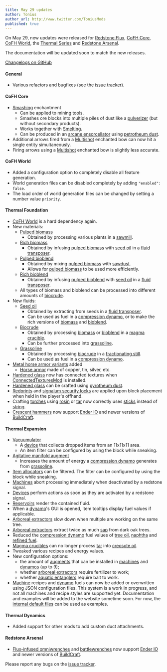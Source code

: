 ```yaml
---
title: May 29 updates
author: Tonius
author_url: http://www.twitter.com/ToniusMods
published: true
---
```


On May 29, new updates were released for [Redstone Flux](/docs/redstone-flux/),
[CoFH Core](/docs/cofh-core/), [CoFH World](/docs/cofh-world/), the [Thermal
Series](/docs/#thermal-series) and [Redstone Arsenal](/docs/redstone-arsenal/).

The documentation will be updated soon to match the new releases.

[Changelogs on GitHub](https://github.com/CoFH/Version)

#### General
* Various refactors and bugfixes (see the [issue
  tracker](https://github.com/CoFH/Feedback/issues?q=is%3Aissue+is%3Aclosed+label%3Afixed+sort%3Aupdated-desc)).

#### CoFH Core
* [Smashing](/docs/cofh-core/smashing/) enchantment
  * Can be applied to mining tools.
  * Smashes ore blocks into multiple piles of dust like a
    [pulverizer](/docs/thermal-expansion/pulverizer/) (but without secondary
    products).
  * Works together with [Smelting](/docs/cofh-core/smelting/).
  * Can be produced in an [arcane
    ensorcellator](/docs/thermal-expansion/arcane-ensorcellator/) using
    [petrotheum dust](/docs/thermal-foundation/petrotheum-dust/).
* Additional arrows fired from a [Multishot](/docs/cofh-core/multishot/)
  enchanted bow can now hit a single entity simultaneously.
* Firing arrows using a [Multishot](/docs/cofh-core/multishot/) enchanted bow is
  slightly less accurate.

#### CoFH World
* Added a configuration option to completely disable all feature generation.
* World generation files can be disabled completely by adding `"enabled":
  false`.
* The load order of world generation files can be changed by setting a number
  value `priority`.

#### Thermal Foundation
* [CoFH World](/docs/cofh-world/) is a hard dependency again.
* New materials:
  * [Pulped biomass](/docs/thermal-foundation/pulped-biomass/)
    * Obtained by processing various plants in a
      [sawmill](/docs/thermal-expansion/sawmill/).
  * [Rich biomass](/docs/thermal-foundation/rich-biomass/)
    * Obtained by infusing [pulped
      biomass](/docs/thermal-foundation/pulped-biomass/) with [seed
      oil](/docs/thermal-foundation/seed-oil/) in a [fluid
      transposer](/docs/thermal-expansion/fluid-transposer/).
  * [Pulped bioblend](/docs/thermal-foundation/pulped-bioblend/)
    * Obtained by mixing [pulped
      biomass](/docs/thermal-foundation/pulped-biomass/) with
      [sawdust](/docs/thermal-foundation/sawdust/).
    * Allows for [pulped biomass](/docs/thermal-foundation/pulped-biomass/) to
      be used more efficiently.
  * [Rich bioblend](/docs/thermal-foundation/rich-bioblend/)
    * Obtained by infusing [pulped
      bioblend](/docs/thermal-foundation/pulped-bioblend/) with [seed
      oil](/docs/thermal-foundation/seed-oil/) in a [fluid
      transposer](/docs/thermal-expansion/fluid-transposer/).
  * All types of biomass and bioblend can be processed into different amounts of
    [biocrude](/docs/thermal-foudation/biocrude/).
* New fluids:
  * [Seed oil](/docs/thermal-foundation/seed-oil/)
    * Obtained by extracting from seeds in a [fluid
      transposer](/docs/thermal-expansion/fluid-transposer/).
    * Can be used as fuel in a [compression
      dynamo](/docs/thermal-expansion/compression-dynamo/), or to make the rich
      versions of [biomass](/docs/thermal-foundation/pulped-biomass/) and
      [bioblend](/docs/thermal-foundation/pulped-bioblend/).
  * [Biocrude](/docs/thermal-foundation/biocrude/)
    * Obtained by processing [biomass](/docs/thermal-foundation/pulped-biomass/)
      or [bioblend](/docs/thermal-foundation/pulped-bioblend/) in a [magma
      crucible](/docs/thermal-expansion/magma-crucible/).
    * Can be further processed into
      [grassoline](/docs/thermal-foundation/grassoline/).
  * [Grassoline](/docs/thermal-foundation/grassoline/)
    * Obtained by processing [biocrude](/docs/thermal-foundation/biocrude/) in a
      [fractionating still](/docs/thermal-expansion/fractionating-still/).
    * Can be used as fuel in a [compression
      dynamo](/docs/thermal-expansion/compression-dynamo/).
* [Metal horse armor variants](/docs/thermal-foundation/horse-armor/) added
  * [Horse armor](https://minecraft.gamepedia.com/Horse_Armor) made of copper,
    tin, silver, etc.
* [Hardened glass](/docs/thermal-foundation/hardened-glass/) now has connected
  textures when
  [ConnectedTexturesMod](https://minecraft.curseforge.com/projects/ctm) is
  installed.
* [Hardened glass](/docs/thermal-foundation/hardened-glass/) can be crafted
  using [pyrotheum dust](/docs/thermal-foundation/pyrotheum-dust/).
* [Redprints](/docs/thermal-foundation/redprint/) and [signalum security
  locks](/docs/thermal-foundation/signalum-security-lock/) are applied upon
  block placement when held in the player's offhand.
* Crafting [torches](https://minecraft.gamepedia.com/Torch) using
  [rosin](/docs/thermal-foundation/rosin/) or
  [tar](/docs/thermal-foundation/tar/) now correctly uses
  [sticks](https://minecraft.gamepedia.com/Stick) instead of
  [string](https://minecraft.gamepedia.com/String).
* [Crescent hammers](/docs/thermal-foundation/crescent-hammer/) now support
  [Ender IO](http://enderio.com/) and newer versions of
  [BuildCraft](https://www.mod-buildcraft.com/).

#### Thermal Expansion
* [Vacuumulator](/docs/thermal-expansion/vacuumulator/)
  * A [device](/docs/thermal-expansion/devices/) that collects dropped items
    from an 11x11x11 area.
  * An item filter can be configured by using the block while sneaking.
* [Agitative manifold
  augment](/docs/thermal-expansion/augment-agitative-manifold/)
  * Increases the amount of energy a [compression
    dynamo](/docs/thermal-expansion/compression-dynamo/) generates from
    [grassoline](/docs/thermal-foundation/grassoline/).
* [Item allocators](/docs/thermal-expansion/item-allocator/) can be filtered.
  The filter can be configured by using the block while sneaking.
* [Machines](/docs/thermal-expansion/machines/) abort processing immediately
  when deactivated by a redstone signal.
* [Devices](/docs/thermal-expansion/devices/) perform actions as soon as they
  are activated by a redstone signal.
* [Reservoirs](/docs/thermal-expansion/reservoir/) render the contained fluid.
* When a [dynamo](/docs/thermal-expansion/dynamos/)'s GUI is opened, item
  tooltips display fuel values if applicable.
* [Arboreal extractors](/docs/thermal-expansion/arboreal-extractor/) slow down
  when multiple are working on the same tree.
* [Arboreal extractors](/docs/thermal-expansion/arboreal-extractor/) extract
  twice as much [sap](/docs/thermal-foundation/sap/) from dark oak trees.
* Reduced the [compression dynamo](/docs/thermal-expansion/compression-dynamo/)
  fuel values of [tree oil](/docs/thermal-foundation/tree-oil/),
  [naphtha](/docs/thermal-foundation/naphtha/) and [refined
  fuel](/docs/thermal-foundation/refined-fuel/).
* [Magma crucibles](/docs/thermal-expansion/magma-crucible/) can no longer
  process [tar](/docs/thermal-foundation/tar/) into [creosote
  oil](/docs/thermal-foundation/creosote-oil/).
* Tweaked various recipes and energy values.
* New configuration options:
  * the amount of [augments](/docs/thermal-expansion/augments/) that can be
    installed in [machines](/docs/thermal-expansion/machines/) and
    [dynamos](/docs/thermal-expansion/dynamos/) (up to 9);
  * whether [arboreal extractors](/docs/thermal-expansion/arboreal-extractor/)
    require fertilizer to work;
  * whether [aquatic entanglers](/docs/thermal-expansion/aquatic-entangler/)
    require bait to work.
* [Machine](/docs/thermal-expansion/machines/) recipes and
  [dynamo](/docs/thermal-expansion/dynamos/) fuels can now be added or
  overwritten using JSON configuration files. This system is a work in progress,
  and not all machines and recipe styles are supported yet. Documentation and
  examples will be added to the website sometime soon. For now, the [internal
  default
  files](https://github.com/CoFH/ThermalExpansion/tree/1.12/src/main/resources/assets/thermalexpansion/content)
  can be used as examples.

#### Thermal Dynamics
* Added support for other mods to add custom duct attachments.

#### Redstone Arsenal
* [Flux-infused omniwrenches](/docs/redstone-arsenal/flux-infused-omniwrench/)
  and [battlewrenches](/docs/redstone-arsenal/flux-infused-battlewrench/) now
  support [Ender IO](http://enderio.com/) and newer versions of
  [BuildCraft](https://www.mod-buildcraft.com/).

Please report any bugs on the [issue
tracker](http://www.github.com/CoFH/Feedback).
